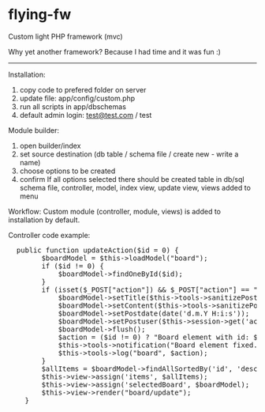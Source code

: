# flying-fw
Custom light PHP framework (mvc)

Why yet another framework? Because I had time and it was fun :)

------------------------------------------
Installation:
1. copy code to prefered folder on server
2. update file: app/config/custom.php
3. run all scripts in app/dbschemas
4. default admin login: test@test.com / test

Module builder:
1. open builder/index
2. set source destination (db table / schema file / create new - write a name)
3. choose options to be created
4. confirm
If all options selected there should be created table in db/sql schema file, controller, model, index view, update view, views added to menu

Workflow:
Custom module (controller, module, views) is added to installation by default.

Controller code example:
<pre>
  public function updateAction($id = 0) {
        $boardModel = $this->loadModel("board");
        if ($id != 0) {
            $boardModel->findOneById($id);
        }
        if (isset($_POST["action"]) && $_POST["action"] == "handleboard") {
            $boardModel->setTitle($this->tools->sanitizePost($_POST["board-title"]));
            $boardModel->setContent($this->tools->sanitizePost($_POST["board-content"]));
            $boardModel->setPostdate(date('d.m.Y H:i:s'));
            $boardModel->setPostuser($this->session->get('activeUser')['name'] . " " . $this->session->get('activeUser')['surname']);
            $boardModel->flush();
            $action = ($id != 0) ? "Board element with id: $id updated successfully." : "Board successfully added.";
            $this->tools->notification("Board element fixed.", "primary");
            $this->tools->log("board", $action);
        }
        $allItems = $boardModel->findAllSortedBy('id', 'desc', 20);
        $this->view->assign('items', $allItems);
        $this->view->assign('selectedBoard', $boardModel);
        $this->view->render("board/update");
    }
